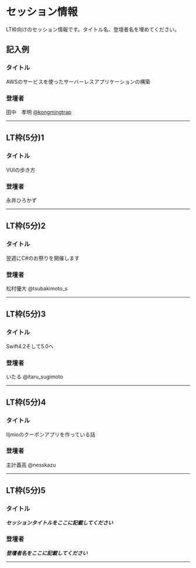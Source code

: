 # セッション情報

LT枠向けのセッション情報です。タイトル名、登壇者名を埋めてください。

## 記入例

### タイトル

AWSのサービスを使ったサーバーレスアプリケーションの構築

### 登壇者

田中　孝明 [@kongmingtrap](https://twitter.com/kongmingtrap)

***

## LT枠(5分)1

### タイトル

VUIの歩き方

### 登壇者

永井ひろかず

***

## LT枠(5分)2

### タイトル

翌週にC#のお祭りを開催します

### 登壇者

松村優大 @tsubakimoto_s

***

## LT枠(5分)3

### タイトル

Swift4.2そして5.0へ

### 登壇者

いたる @itaru_sugimoto

***

## LT枠(5分)4

### タイトル

IIjmioのクーポンアプリを作っている話

### 登壇者

主計義高 @nesskazu

***

## LT枠(5分)5

### タイトル

***セッションタイトルをここに記載してください***

### 登壇者

***登壇者名をここに記載してください***

***
